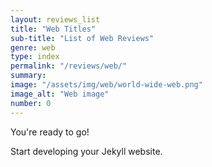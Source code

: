 ```yaml
---
layout: reviews_list
title: "Web Titles"
sub-title: "List of Web Reviews"
genre: web
type: index
permalink: "/reviews/web/"
summary: 
image: "/assets/img/web/world-wide-web.png"
image_alt: "Web image"
number: 0
---
```


You're ready to go!

Start developing your Jekyll website.
